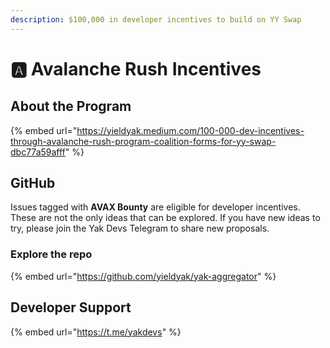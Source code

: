 ```yaml
---
description: $100,000 in developer incentives to build on YY Swap
---
```


# 🅰 Avalanche Rush Incentives

## About the Program

{% embed url="https://yieldyak.medium.com/100-000-dev-incentives-through-avalanche-rush-program-coalition-forms-for-yy-swap-dbc77a59afff" %}

## GitHub

Issues tagged with **AVAX Bounty** are eligible for developer incentives. These are not the only ideas that can be explored. If you have new ideas to try, please join the Yak Devs Telegram to share new proposals.

### Explore the repo

{% embed url="https://github.com/yieldyak/yak-aggregator" %}

## Developer Support

{% embed url="https://t.me/yakdevs" %}

